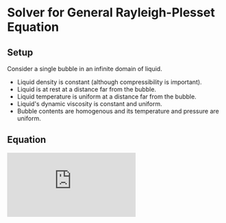 # Solver for General Rayleigh-Plesset Equation

## Setup

Consider a single bubble in an infinite domain of liquid.

- Liquid density is constant (although compressibility is important).
- Liquid is at rest at a distance far from the bubble.
- Liquid temperature is uniform at a distance far from the bubble.
- Liquid's dynamic viscosity is constant and uniform.
- Bubble contents are homogenous and its temperature and pressure are uniform.

## Equation

![Image](http://www.sciweavers.org/tex2img.php?eq=%5Cfrac%7Bp_B%20-%20p_%7B%20%5Cinfty%20%7D%7D%7B%5Crho_L%7D%20%3D%20R%20%5Cfrac%7B%5Cmathrm%7Bd%7D%5E2R%7D%7B%5Cmathrm%7Bd%7Dt%5E2%7D%20%7D%20%2B%20%5Cfrac%7B3%7D%7B2%7D%20%5Cleft%28%20%5Cfrac%7B%5Cmathrm%7Bd%7DR%7D%7B%5Cmathrm%7Bd%7Dt%7D%20%5Cright%29%5E2%20%2B%20%5Cfrac%7B4%5Cnu_L%7D%7BR%7D%20%5Cfrac%7B%5Cmathrm%7Bd%7DR%7D%7B%5Cmathrm%7Bd%7Dt%7D%20%2B%20%5Cfrac%7B2S%7D%7B%5Crho_L%20R%7D&bc=White&fc=Black&im=jpg&fs=24&ff=modern&edit=0)
